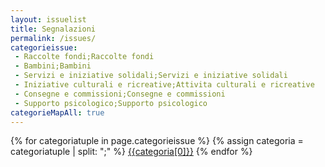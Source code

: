 ```yaml
---
layout: issuelist
title: Segnalazioni
permalink: /issues/
categorieissue:
 - Raccolte fondi;Raccolte fondi
 - Bambini;Bambini
 - Servizi e iniziative solidali;Servizi e iniziative solidali
 - Iniziative culturali e ricreative;Attivita culturali e ricreative
 - Consegne e commissioni;Consegne e commissioni
 - Supporto psicologico;Supporto psicologico
categorieMapAll: true
---
```


<div class="row">
<div class="text-center">
{% for categoriatuple in page.categorieissue %}
{% assign categoria = categoriatuple | split: ";" %}
  <span class="col-xs-12 col-sm-6">
	  <a href="/{{categoria[0] | slugify}}" class="btn btn-success btn-lg col-xs-12 mb-15" role="button">{{categoria[0]}}</a>
	</span>
{% endfor %}
</div>
</div>


